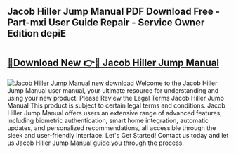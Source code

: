 ## Jacob Hiller Jump Manual PDF Download Free - Part-mxi User Guide Repair - Service Owner Edition depiE

# <h2><a href="http://bc19863.oget.top/?id=Jacob+Hiller+Jump+Manual">🔗Download New 👉🔴 Jacob Hiller Jump Manual</a></h2>

[![Jacob Hiller Jump Manual new download](https://i.imgur.com/5g1atiW.png)](http://bc19863.oget.top/?id=Jacob+Hiller+Jump+Manual)
Welcome to the Jacob Hiller Jump Manual user manual, your ultimate resource for understanding and using your new product. Please Review the Legal Terms Jacob Hiller Jump Manual This product is subject to certain legal terms and conditions. Jacob Hiller Jump Manual offers users an extensive range of advanced features, including biometric authentication, smart home integration, automatic updates, and personalized recommendations, all accessible through the sleek and user-friendly interface. Let's Get Started! Contact us today and let us Jacob Hiller Jump Manual guide you through the process.
